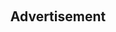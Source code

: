 <!DOCTYPE html>
<html lang="en">
<head>
  <meta charset="UTF-8">
  <title>Google Ad Embed</title>
  <meta name="viewport" content="width=device-width, initial-scale=1.0">
  <!-- AdSense Script -->
  <script async src="https://pagead2.googlesyndication.com/pagead/js/adsbygoogle.js?client=ca-pub-8880621705390497"
     crossorigin="anonymous"></script>
</head>
<body>
  <h2 style="text-align:center; margin-top: 20px;">Advertisement</h2>
  <div style="max-width: 100%; text-align:center; margin-top: 30px;">
    <!-- "Homepage Top Banner" -->
    <ins class="adsbygoogle"
         style="display:block"
         data-ad-client="ca-pub-8880621705390497"
         data-ad-slot="7741278665"
         data-ad-format="auto"
         data-full-width-responsive="true"></ins>
    <script>
         (adsbygoogle = window.adsbygoogle || []).push({});
    </script>
  </div>
</body>
</html>
